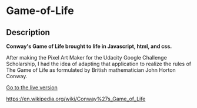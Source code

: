 # Game-of-Life

## Description

**Conway's Game of Life brought to life in Javascript, html, and css.**

After making the Pixel Art Maker for the Udacity Google Challenge Scholarship, I had the idea of adapting that application to realize the rules of The Game of Life as formulated by British mathematician John Horton Conway.

[Go to the live version](https://magicmart.github.io/Game-of-Life/)

https://en.wikipedia.org/wiki/Conway%27s_Game_of_Life
